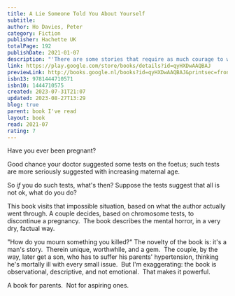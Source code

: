 ```yaml
---
title: A Lie Someone Told You About Yourself
subtitle: 
author: Ho Davies, Peter
category: Fiction
publisher: Hachette UK
totalPage: 192
publishDate: 2021-01-07
description: "'There are some stories that require as much courage to write as they do art. Peter Ho Davies's achingly honest, searingly comic portrait of fatherhood is just such a story . . . The world needs more stories like this one, more of this kind of courage, more of this kind of love.' - Sigrid Nunez, National Book Award-winning author of The Friend When does sorrow turn to shame? When does love become labour? When does chance become choice? And when does fact become fiction? A Lie Someone Told You About Yourself traces the complex consequences of one of the most personal yet public, intimate yet political, experiences a family can have: to have a child, and conversely, the decision not to have a child. A woman's first pregnancy is interrupted by test results at once catastrophic and uncertain, leaving her and her husband, a writer, reeling. A second pregnancy ends in a fraught birth, a beloved child, the purgatory of further tests - and questions that reverberate down the years. This spare, supple narrative chronicles the flux of parenthood, marriage, and the day-to-day practice of loving someone. As challenging as it is vulnerable, as furious as it is tender, as touching as it is darkly comic, Peter Ho Davies's new novel is an unprecedented depiction of fatherhood."
link: https://play.google.com/store/books/details?id=qyHXDwAAQBAJ
previewLink: http://books.google.nl/books?id=qyHXDwAAQBAJ&printsec=frontcover&dq=Peter+Ho+Davis,+A+Lie+Someone+Told+About+Yourself&hl=&as_pt=BOOKS&cd=1&source=gbs_api
isbn13: 9781444710571
isbn10: 1444710575
created: 2023-07-31T21:07
updated: 2023-08-27T13:29
blog: true
parent: book I've read
layout: book
read: 2021-07
rating: 7
---
```


Have you ever been pregnant?

Good chance your doctor suggested some tests on the foetus; such tests are more seriously suggested with increasing maternal age.

So _if_ you do such tests, what's then?  Suppose the tests suggest that all is not ok, what do you do?

This book visits that impossible situation, based on what the author actually went through. A couple decides, based on chromosome tests, to discontinue a pregnancy.  The book describes the mental horror, in a very dry, factual way.  

"How do you mourn something you killed?" The novelty of the book is: it's a man's story.  Therein unique, worthwhile, and a gem.  The couple, by the way, later get a son, who has to suffer his parents' hypertension, thinking he's mortally ill with every small issue.  But I'm exaggerating: the book is observational, descriptive, and not emotional.  That makes it powerful.  

A book for parents.  Not for aspiring ones.
